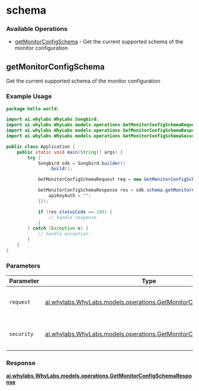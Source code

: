 # schema

### Available Operations

* [getMonitorConfigSchema](#getmonitorconfigschema) - Get the current supported schema of the monitor configuration

## getMonitorConfigSchema

Get the current supported schema of the  monitor configuration

### Example Usage

```java
package hello.world;

import ai.whylabs.WhyLabs.Songbird;
import ai.whylabs.WhyLabs.models.operations.GetMonitorConfigSchemaRequest;
import ai.whylabs.WhyLabs.models.operations.GetMonitorConfigSchemaResponse;
import ai.whylabs.WhyLabs.models.operations.GetMonitorConfigSchemaSecurity;

public class Application {
    public static void main(String[] args) {
        try {
            Songbird sdk = Songbird.builder()
                .build();

            GetMonitorConfigSchemaRequest req = new GetMonitorConfigSchemaRequest("org-123");            

            GetMonitorConfigSchemaResponse res = sdk.schema.getMonitorConfigSchema(req, new GetMonitorConfigSchemaSecurity("eius") {{
                apiKeyAuth = "";
            }});

            if (res.statusCode == 200) {
                // handle response
            }
        } catch (Exception e) {
            // handle exception
        }
    }
}
```

### Parameters

| Parameter                                                                                                                        | Type                                                                                                                             | Required                                                                                                                         | Description                                                                                                                      |
| -------------------------------------------------------------------------------------------------------------------------------- | -------------------------------------------------------------------------------------------------------------------------------- | -------------------------------------------------------------------------------------------------------------------------------- | -------------------------------------------------------------------------------------------------------------------------------- |
| `request`                                                                                                                        | [ai.whylabs.WhyLabs.models.operations.GetMonitorConfigSchemaRequest](../../models/operations/GetMonitorConfigSchemaRequest.md)   | :heavy_check_mark:                                                                                                               | The request object to use for the request.                                                                                       |
| `security`                                                                                                                       | [ai.whylabs.WhyLabs.models.operations.GetMonitorConfigSchemaSecurity](../../models/operations/GetMonitorConfigSchemaSecurity.md) | :heavy_check_mark:                                                                                                               | The security requirements to use for the request.                                                                                |


### Response

**[ai.whylabs.WhyLabs.models.operations.GetMonitorConfigSchemaResponse](../../models/operations/GetMonitorConfigSchemaResponse.md)**

